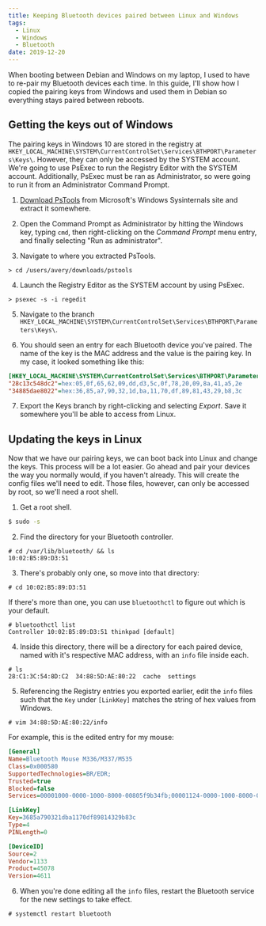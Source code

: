 ```yaml
---
title: Keeping Bluetooth devices paired between Linux and Windows
tags:
  - Linux
  - Windows
  - Bluetooth
date: 2019-12-20
---
```


When booting between Debian and Windows on my laptop, I used to have to re-pair my Bluetooth devices each time. In this guide, I'll show how I copied the pairing keys from Windows and used them in Debian so everything stays paired between reboots.


## Getting the keys out of Windows

The pairing keys in Windows 10 are stored in the registry at `HKEY_LOCAL_MACHINE\SYSTEM\CurrentControlSet\Services\BTHPORT\Parameters\Keys\`. However, they can only be accessed by the SYSTEM account. We're going to use PsExec to run the Registry Editor with the SYSTEM account. Additionally, PsExec must be ran as Administrator, so were going to run it from an Administrator Command Prompt.

1. [Download PsTools][pstools] from Microsoft's Windows Sysinternals site and extract it somewhere.

2. Open the Command Prompt as Administrator by hitting the Windows key, typing `cmd`, then right-clicking on the *Command Prompt* menu entry, and finally selecting "Run as administrator".

3. Navigate to where you extracted PsTools.

```
> cd /users/avery/downloads/pstools
```

4. Launch the Registry Editor as the SYSTEM account by using PsExec.

```
> psexec -s -i regedit
```

5. Navigate to the branch `HKEY_LOCAL_MACHINE\SYSTEM\CurrentControlSet\Services\BTHPORT\Parameters\Keys\`.

6. You should seen an entry for each Bluetooth device you've paired. The name of the key is the MAC address and the value is the pairing key. In my case, it looked something like this:

```ini
[HKEY_LOCAL_MACHINE\SYSTEM\CurrentControlSet\Services\BTHPORT\Parameters\Keys\1002b589d351]
"28c13c548dc2"=hex:05,0f,65,62,09,dd,d3,5c,0f,78,20,09,8a,41,a5,2e
"34885dae8022"=hex:36,85,a7,90,32,1d,ba,11,70,df,89,81,43,29,b8,3c
```
7. Export the Keys branch by right-clicking and selecting *Export*. Save it somewhere you'll be able to access from Linux.


## Updating the keys in Linux

Now that we have our pairing keys, we can boot back into Linux and change the keys. This process will be a lot easier. Go ahead and pair your devices the way you normally would, if you haven't already. This will create the config files we'll need to edit. Those files, however, can only be accessed by root, so we'll need a root shell.

1. Get a root shell.

```sh
$ sudo -s
```

2. Find the directory for your Bluetooth controller.

```
# cd /var/lib/bluetooth/ && ls
10:02:B5:89:D3:51
```

3. There's probably only one, so move into that directory:

```
# cd 10:02:B5:89:D3:51
```

If there's more than one, you can use `bluetoothctl` to figure out which is your default.

```
# bluetoothctl list
Controller 10:02:B5:89:D3:51 thinkpad [default]
```

4. Inside this directory, there will be a directory for each paired device, named with it's respective MAC address, with an `info` file inside each.

```
# ls
28:C1:3C:54:8D:C2  34:88:5D:AE:80:22  cache  settings
```

5. Referencing the Registry entries you exported earlier, edit the `info` files such that the `Key` under `[LinkKey]` matches the string of hex values from Windows.

```
# vim 34:88:5D:AE:80:22/info
```

For example, this is the edited entry for my mouse:

```ini
[General]
Name=Bluetooth Mouse M336/M337/M535
Class=0x000580
SupportedTechnologies=BR/EDR;
Trusted=true
Blocked=false
Services=00001000-0000-1000-8000-00805f9b34fb;00001124-0000-1000-8000-00805f9b34fb;00001200-0000-1000-8000-00805f9b34fb;

[LinkKey]
Key=3685a790321dba1170df89814329b83c
Type=4
PINLength=0

[DeviceID]
Source=2
Vendor=1133
Product=45078
Version=4611
```

6. When you're done editing all the `info` files, restart the Bluetooth service for the new settings to take effect.

```
# systemctl restart bluetooth
```


[pstools]: https://docs.microsoft.com/en-us/sysinternals/downloads/psexec "PsExec - Windows Sysinternals | Microsoft Docs"

[thezeroth]: https://superuser.com/questions/229930/finding-bluetooth-link-key-in-windows-7-to-double-pair-a-device-on-dualboot-com/835710#835710 "Where to find Bluetooth link keys in the Windows registry for the EkoBuy USB dongle / CSR Harmony stack"

[richardvigars]: https://medium.com/@richardvigars/where-to-find-bluetooth-link-keys-in-the-windows-registry-for-the-ekobuy-usb-dongle-csr-harmony-b7777c90b41 "Finding Bluetooth link key in Windows 7, to double pair a device on dualboot computer - Super User"

